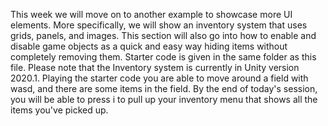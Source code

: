This week we will move on to another example to showcase more UI elements. More specifically, we will show an inventory system that uses grids, panels, and images. This section will also go into how to enable and disable game objects as a quick and easy way hiding items without completely removing them. Starter code is given in the same folder as this file. Please note that the Inventory system is currently in Unity version 2020.1. Playing the starter code you are able to move around a field with wasd, and there are some items in the field. By the end of today's session, you will be able to press i to pull up your inventory menu that shows all the items you've picked up. 
